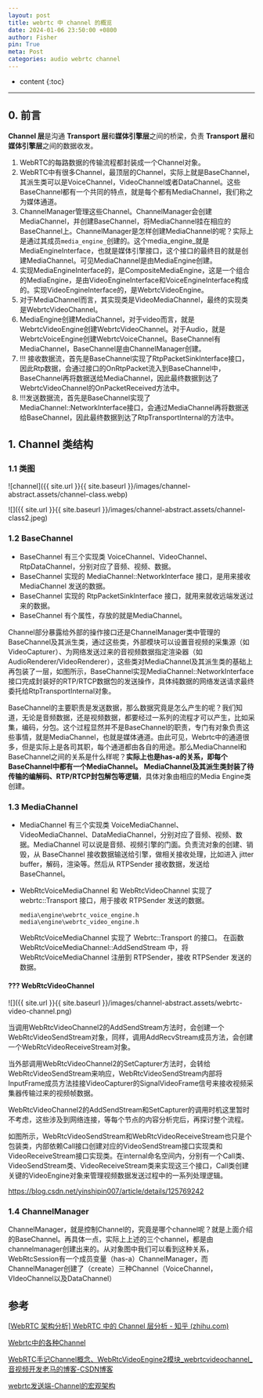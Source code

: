```yaml
---
layout: post
title: webrtc 中 channel 的概览
date: 2024-01-06 23:50:00 +0800
author: Fisher
pin: True
meta: Post
categories: audio webrtc channel
---
```



* content
{:toc}

---


## 0. 前言

**Channel 层**是沟通 **Transport 层**和**媒体引擎层**之间的桥梁，负责 **Transport 层**和**媒体引擎层**之间的数据收发。

1. WebRTC的每路数据的传输流程都封装成一个Channel对象。
2. WebRTC中有很多Channel，最顶层的Channel，实际上就是BaseChannel，其派生类可以是VoiceChannel，VideoChannel或者DataChannel。这些BaseChannel都有一个共同的特点，就是每个都有MediaChannel，我们称之为媒体通道。
3. ChannelManager管理这些Channel。ChannelManager会创建MediaChannel，并创建BaseChannel，将MediaChannel挂在相应的BaseChannel上。ChannelManager是怎样创建MediaChannel的呢？实际上是通过其成员`media_engine_`创建的。这个media_engine_就是MediaEngineInterface，也就是媒体引擎接口，这个接口的最终目的就是创建MediaChannel。可见MediaChannel是由MediaEngine创建。
4. 实现MediaEngineInterface的，是CompositeMediaEngine，这是一个组合的MediaEngine，是由VideoEngineInterface和VoiceEngineInterface构成的。实现VideoEngineInterface的，是WebrtcVideoEngine。
5. 对于MediaChannel而言，其实现类是VideoMediaChannel，最终的实现类是WebrtcVideoChannel。
6. MediaEngine创建MediaChannel，对于video而言，就是WebrtcVideoEngine创建WebrtcVideoChannel。对于Audio，就是WebrtcVoiceEngine创建WebrtcVoiceChannel。BaseChannel有MediaChannel，BaseChannel是由ChannelManager创建。
7. !!! 接收数据流，首先是BaseChannel实现了RtpPacketSinkInterface接口，因此Rtp数据，会通过接口的OnRtpPacket流入到BaseChannel中，BaseChannel再将数据送给MediaChannel，因此最终数据到达了WebrtcVideoChannel的OnPacketReceived方法中。
8. !!!发送数据流，首先是BaseChannel实现了MediaChannel::NetworkInterface接口，会通过MediaChannel再将数据送给BaseChannel，因此最终数据到达了RtpTransportInternal的方法中。



## 1. Channel 类结构

### 1.1 类图

![channel]({{ site.url }}{{ site.baseurl }}/images/channel-abstract.assets/channel-class.webp)



![]({{ site.url }}{{ site.baseurl }}/images/channel-abstract.assets/channel-class2.jpeg)

### 1.2 BaseChannel

- BaseChannel 有三个实现类 VoiceChannel、VideoChannel、RtpDataChannel，分别对应了音频、视频、数据。
- BaseChannel 实现的 MediaChannel::NetworkInterface 接口，是用来接收 MediaChannel 发送的数据。
- BaseChannel 实现的 RtpPacketSinkInterface 接口，就用来就收远端发送过来的数据。
- BaseChannel 有个属性，存放的就是MediaChannel。

Channel部分暴露给外部的操作接口还是ChannelManager类中管理的BaseChannel及其派生类，通过这些类，外部模块可以设置音视频的采集源（如VideoCapturer）、为网络发送过来的音视频数据指定渲染器（如AudioRenderer/VideoRenderer），这些类对MediaChannel及其派生类的基础上再包装了一层，如图所示，BaseChannel实现MediaChannel::NetworkInterface接口完成封装好的RTP/RTCP数据包的发送操作，具体纯数据的网络发送请求最终委托给RtpTransportInternal对象。

BaseChannel的主要职责是发送数据，那么数据究竟是怎么产生的呢？我们知道，无论是音频数据，还是视频数据，都要经过一系列的流程才可以产生，比如采集，编码，分包。这个过程显然并不是BaseChannel的职责，专门有对象负责这些事情，就是MediaChannel，也就是媒体通道。由此可见，Webrtc中的通道很多，但是实际上是各司其职，每个通道都由各自的用途。那么MediaChannel和BaseChannel之间的关系是什么样呢？**实际上也是has-a的关系，即每个BaseChannel中都有一个MediaChannel。**
**MediaChannel及其派生类封装了待传输的编解码、RTP/RTCP封包解包等逻辑**，具体对象由相应的Media Engine类创建。



### 1.3 MediaChannel

- MediaChannel 有三个实现类 VoiceMediaChannel、VideoMediaChannel、DataMediaChannel，分别对应了音频、视频、数据。MediaChannel 可以说是音频、视频引擎的门面。负责流对象的创建、销毁，从 BaseChannel 接收数据输送给引擎，做相关接收处理，比如进入 jitter buffer，解码，渲染等。然后从 RTPSender 接收数据，发送给 BaseChannel。

- WebRtcVoiceMediaChannel 和 WebRtcVideoChannel 实现了 webrtc::Transport 接口，用于接收 RTPSender 发送的数据。

  ```
  media\engine\webrtc_voice_engine.h
  media\engine\webrtc_video_engine.h
  ```

  WebRtcVoiceMediaChannel 实现了 Webrtc::Transport 的接口。 在函数 WebRtcVoiceMediaChannel::AddSendStream 中，将 WebRtcVoiceMediaChannel 注册到 RTPSender，接收 RTPSender 发送的数据。



#### ??? WebRtcVideoChannel

![]({{ site.url }}{{ site.baseurl }}/images/channel-abstract.assets/webrtc-video-channel.png)

当调用WebRtcVideoChannel2的AddSendStream方法时，会创建一个WebRtcVideoSendStream对象，同样，调用AddRecvStream成员方法，会创建一个WebRtcVideoReceiveStream对象。

当外部调用WebRtcVideoChannel2的SetCapturer方法时，会转给WebRtcVideoSendStream来响应，WebRtcVideoSendStream内部将InputFrame成员方法挂接VideoCapturer的SignalVideoFrame信号来接收视频采集器传输过来的视频帧数据。

WebRtcVideoChannel2的AddSendStream和SetCapturer的调用时机这里暂时不考虑，这些涉及到网络连接，等每个节点的内容分析完后，再探讨整个流程。

如图所示，WebRtcVideoSendStream和WebRtcVideoReceiveStream也只是个包装类，内部依赖Call接口创建对应的VideoSendStream接口实现类和VideoReceiveStream接口实现类。在internal命名空间内，分别有一个Call类、VideoSendStream类、VideoReceiveStream类来实现这三个接口，Call类创建关键的VideoEngine对象来管理视频数据发送过程中的一系列处理逻辑。

https://blog.csdn.net/yinshipin007/article/details/125769242



### 1.4 ChannelManager

ChannelManager，就是控制Channel的，究竟是哪个channel呢？就是上面介绍的BaseChannel。再具体一点，实际上上述的三个channel，都是由channelmanager创建出来的。从对象图中我们可以看到这种关系，WebRtcSession有一个成员变量（has-a）ChannelManager，而ChannelManager创建了（create）三种Channel（VoiceChannel，VIdeoChannel以及DataChannel）



## 参考

[[WebRTC 架构分析\] WebRTC 中的 Channel 层分析 - 知乎 (zhihu.com)](https://zhuanlan.zhihu.com/p/476889105)

[Webrtc中的各种Channel](https://www.jianshu.com/p/d6030e7aa282)

[WebRTC手记Channel概念、WebRtcVideoEngine2模块_webrtcvideochannel_音视频开发老马的博客-CSDN博客](https://blog.csdn.net/yinshipin007/article/details/125769242)

[webrtc发送端-Channel的宏观架构](https://www.jianshu.com/p/326a1c64385a)


